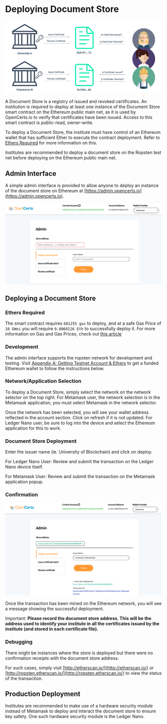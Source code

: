 # Deploying Document Store

![Document Store](assets/deploying-store/document-store.png)

A Document Store is a registry of issued and revoked certificates. An institution is required to deploy at least one instance of the Document Store smart contract on the Ethereum public main net, as it is used by OpenCerts.io to verify that certificates have been issued. Access to this smart contract is public-read, owner-write. 

To deploy a Document Store, the institute must have control of an Ethereum wallet that has sufficient Ether to execute the contract deployment. Refer to [Ethers Required](#ethers-required) for more information on this.

Institutes are recommended to deploy a document store on the Ropsten test net before deploying on the Ethereum public main net. 

## Admin Interface

A simple admin interface is provided to allow anyone to deploy an instance of the document store on Ethereum at [https://admin.opencerts.io](https://admin.opencerts.io). 

![Administrator Interface](./assets/deploying-store/admin.png)

## Deploying a Document Store
### Ethers Required
The smart contract requires `601255 gas` to deploy, and at a safe Gas Price of `10 GWei` you will require `0.0060126 Eth` to successfully deploy it. For more information on Gas and Gas Prices, check out [this article](https://ethereum.stackexchange.com/questions/3/what-is-meant-by-the-term-gas)

### Development

The admin interface supports the ropsten network for development and testing. Visit [Appendix A: Getting Testnet Account & Ethers](./appendix_test_accounts.md) to get a funded Ethereum wallet to follow the instructions below.

### Network/Application Selection

To deploy a Document Store, simply select the network on the network selector on the top right. For Metamask user, the network selection is in the Metamask application, you must select Metamask in the network selector.

Once the network has been selected, you will see your wallet address reflected in the account section. Click on refresh if it is not updated. For Ledger Nano user, be sure to log into the device and select the Ethereum application for this to work. 

### Document Store Deployment

Enter the issuer name (ie. University of Blockchain) and click on deploy. 

For Ledger Nano User:
Review and submit the transaction on the Ledger Nano device itself.

For Metamask User:
Review and submit the transaction on the Metamask application popup.  

### Confirmation

![Administrator Interface](./assets/deploying-store/confirmation.png)

Once the transaction has been mined on the Ethereum network, you will see a message showing the successful deployment. 

Important:
**Please record the document store address. This will be the address used to identify your institute in all the certificates issued by the institute (and stored in each certificate file).**

### Debugging

There might be instances where the store is deployed but there were no confirmation receipts with the document store address.

For such cases, simply visit [http://etherscan.io/](http://etherscan.io/) or [http://ropsten.etherscan.io/](http://ropsten.etherscan.io/) to view the status of the transaction. 

## Production Deployment

Institutes are recommended to make use of a hardware security module instead of Metamask to deploy and interact the document store to ensure key safety. One such hardware security module is the Ledger Nano.
